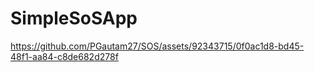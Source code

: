 # SimpleSoSApp
https://github.com/PGautam27/SOS/assets/92343715/0f0ac1d8-bd45-48f1-aa84-c8de682d278f

